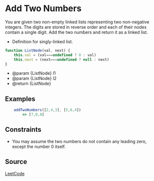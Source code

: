 # Add Two Numbers

You are given two non-empty linked lists representing two non-negative integers. The digits are stored in reverse order and each of their nodes contain a single digit. Add the two numbers and return it as a linked list.

 * Definition for singly-linked list.
```javascript
function ListNode(val, next) {
    this.val = (val===undefined ? 0 : val)
    this.next = (next===undefined ? null : next)
}
```
 * @param {ListNode} l1
 * @param {ListNode} l2
 * @return {ListNode}

## Examples

```javascript
    addTwoNumbers([2,4,3], [5,6,4])
        => [7,0,8]
```

## Constraints
- You may assume the two numbers do not contain any leading zero, except the number 0 itself.

## Source
[LeetCode](https://leetcode.com/problems/add-two-numbers/)
